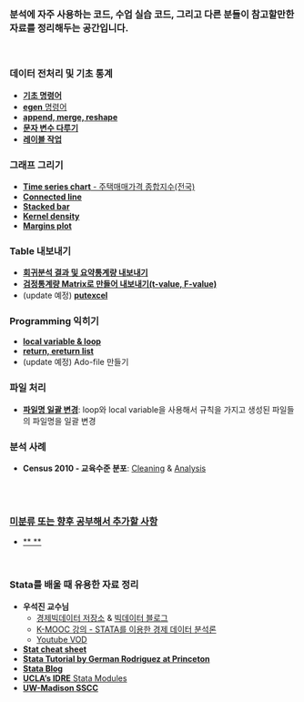 ### 분석에 자주 사용하는 코드, 수업 실습 코드, 그리고 다른 분들이 참고할만한 자료를 정리해두는 공간입니다.

<br>

### 데이터 전처리 및 기초 통계
- [**기초 명령어**](https://github.com/jaesungc/Stata-Frequent-Code/blob/master/basic_commands.md)
- [**egen** 명령어](https://github.com/jaesungc/Stata-Frequent-Code/blob/master/egen.do)
- [**append, merge, reshape**](https://github.com/jaesungc/Stata-Frequent-Code/blob/master/append_merge_reshape.md)
- [**문자 변수 다루기**](https://github.com/jaesungc/Stata-Frequent-Code/blob/master/string_manipulation.md)
- [**레이블 작업**](https://github.com/jaesungc/Stata-Frequent-Code/blob/master/label_ex.do)


### 그래프 그리기
- [**Time series chart** - 주택매매가격 종합지수(전국)](https://github.com/jaesungc/Stata-Frequent-Code/blob/master/Graph_time%20series_tsline.md)
- [**Connected line**](https://github.com/jaesungc/Stata-Frequent-Code/blob/master/Graph_Connected%20line.do)
- [**Stacked bar**](https://github.com/jaesungc/Stata-Frequent-Code/blob/master/Graph_Stacked%20bar.md)
- [**Kernel density**](https://github.com/jaesungc/Stata-Frequent-Code/blob/master/kdensity_ex.do)
- [**Margins plot**](https://github.com/jaesungc/Stata-Frequent-Code/blob/master/margins_plot.do)


### Table 내보내기
- [**회귀분석 결과 및 요약통계량 내보내기**](https://github.com/jaesungc/Stata-Frequent-Code/blob/master/table_export.md)
- [**검정통계량 Matrix로 만들어 내보내기(t-value, F-value)**](https://github.com/jaesungc/Stata-Frequent-Code/blob/master/matrix_export.md)
- (update 예정) [**putexcel**](https://sites.google.com/view/jaesung/stata-resources)


### Programming 익히기
- [**local variable & loop**](https://github.com/jaesungc/Stata-Frequent-Code/blob/master/local_loop.)
- [**return, ereturn list**](https://github.com/jaesungc/Stata-Frequent-Code/blob/master/return_ereturn_list.md)
- (update 예정) Ado-file 만들기


### 파일 처리
- [**파일명 일괄 변경**](https://github.com/jaesungc/Stata-Frequent-Code/blob/master/filename_change.md): loop와 local variable을 사용해서 규칙을 가지고 생성된 파일들의 파일명을 일괄 변경


### 분석 사례
- **Census 2010 - 교육수준 분포**: 
[Cleaning](https://github.com/jaesungc/Stata-Frequent-Code/blob/master/Kosis_Census_edu_cleaning.do)
& [Analysis](https://github.com/jaesungc/Stata-Frequent-Code/blob/master/Kosis_Census_edu_analysis.do)
  
<br>
<br>

### [미분류 또는 향후 공부해서 추가할 사항](https://github.com/jaesungc/Stata-Frequent-Code/blob/master/0%20etc.md)

- [** **]()

<br>

### Stata를 배울 때 유용한 자료 정리

- **우석진 교수님** 
  * [경제빅데이터 저장소](https://econbigdata.tistory.com/category) & [빅데이터 블로그](https://econbigdata.netlify.com/)
  * [K-MOOC 강의 - STATA를 이용한 경제 데이터 분석론](http://www.kmooc.kr/courses/course-v1:MJU+MJU02+2019_T2/course)
  * [Youtube VOD](https://www.youtube.com/channel/UCYY0GfLR7QHH2YsWJAR3bVw) 
- [**Stat cheat sheet**](http://geocenter.github.io/StataTraining/portfolio/01_resource/)
- [**Stata Tutorial by German Rodriguez at Princeton**](https://data.princeton.edu/stata)
- [**Stata Blog**](https://blog.stata.com/)
- [**UCLA’s IDRE** Stata Modules](https://stats.idre.ucla.edu/stata/modules/)
- [**UW-Madison SSCC**](https://www.ssc.wisc.edu/sscc/pubs/sfs/home.htm)
